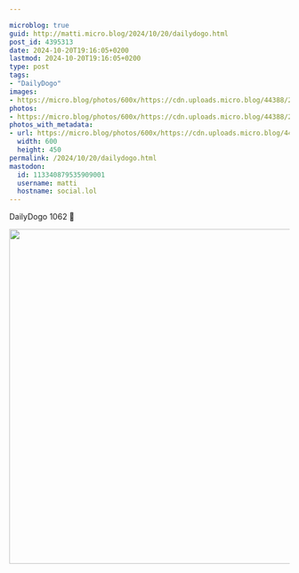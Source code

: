 ```yaml
---

microblog: true
guid: http://matti.micro.blog/2024/10/20/dailydogo.html
post_id: 4395313
date: 2024-10-20T19:16:05+0200
lastmod: 2024-10-20T19:16:05+0200
type: post
tags:
- "DailyDogo"
images:
- https://micro.blog/photos/600x/https://cdn.uploads.micro.blog/44388/2024/f4c2324e3642482f871d93b8c1dd96eb.jpg
photos:
- https://micro.blog/photos/600x/https://cdn.uploads.micro.blog/44388/2024/f4c2324e3642482f871d93b8c1dd96eb.jpg
photos_with_metadata:
- url: https://micro.blog/photos/600x/https://cdn.uploads.micro.blog/44388/2024/f4c2324e3642482f871d93b8c1dd96eb.jpg
  width: 600
  height: 450
permalink: /2024/10/20/dailydogo.html
mastodon:
  id: 113340879535909001
  username: matti
  hostname: social.lol
---
```

DailyDogo 1062 🐶

<img src="/media/uploads/2024/f4c2324e3642482f871d93b8c1dd96eb.jpg" width="600" alt="" />
